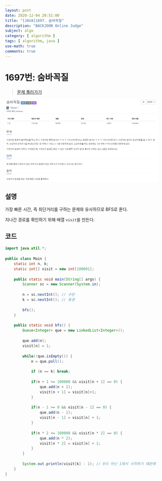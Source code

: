 ```yaml
---
layout: post
date: 2020-12-04 20:51:00
title: "[JAVA]1697. 숨바꼭질"
description: "BACKJOON Online Judge"
subject: algo
category: [ algorithm ]
tags: [ algorithm, java ]
use-math: true
comments: true
---
```


# 1697번: 숨바꼭질

> [문제 풀러가기](https://acmicpc.net/problem/1697)

![1697](/assets/img/algo/1697.png)

## 설명

가장 빠른 시간, 즉 최단거리를 구하는 문제와 유사하므로 BFS로 푼다.

지나간 경로를 확인하기 위해 배열 `visit`을 만든다.

## 코드

```java
import java.util.*;

public class Main {
    static int n, k;
    static int[] visit = new int[100001];

    public static void main(String[] args) {
        Scanner sc = new Scanner(System.in);

        n = sc.nextInt(); // 수빈
        k = sc.nextInt(); // 동생

        bfs();
    }

    public static void bfs() {
        Queue<Integer> que = new LinkedList<Integer>();

        que.add(n);
        visit[n] = 1;

        while(!que.isEmpty()) {
            n = que.poll();

            if (n == k) break;

            if(n + 1 <= 100000 && visit[n + 1] == 0) {
                que.add(n + 1);
                visit[n + 1] = visit[n]+1;
            }

            if(n - 1 >= 0 && visit[n - 1] == 0) {
                que.add(n - 1);
                visit[n - 1] = visit[n] + 1;
            }

            if(n * 2 <= 100000 && visit[n * 2] == 0) {
                que.add(n * 2);
                visit[n * 2] = visit[n] + 1;
            }
        }

        System.out.println(visit[k] - 1); // 0이 아닌 1에서 시작하기 때문에 -1
    }
}
```
